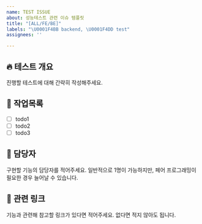 ```yaml
---
name: TEST ISSUE
about: 성능테스트 관련 이슈 템플릿
title: "[ALL/FE/BE]"
labels: "\U0001F4BB backend, \U0001F4DD test"
assignees: ''

---
```


## 🔥 테스트 개요
진행할 테스트에 대해 간략히 작성해주세요.

## 🚧 작업목록
- [ ] todo1
- [ ] todo2
- [ ] todo3

## 🥸 담당자
구현할 기능의 담당자를 적어주세요. 일반적으로 1명이 가능하지만, 페어 프로그래밍이 필요한 경우 늘어날 수 있습니다.


## 🔗 관련 링크
기능과 관련해 참고할 링크가 있다면 적어주세요. 없다면 적지 않아도 됩니다.
